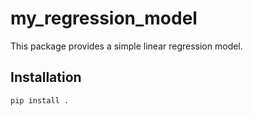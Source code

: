 # my_regression_model

This package provides a simple linear regression model.

## Installation

```bash
pip install .
